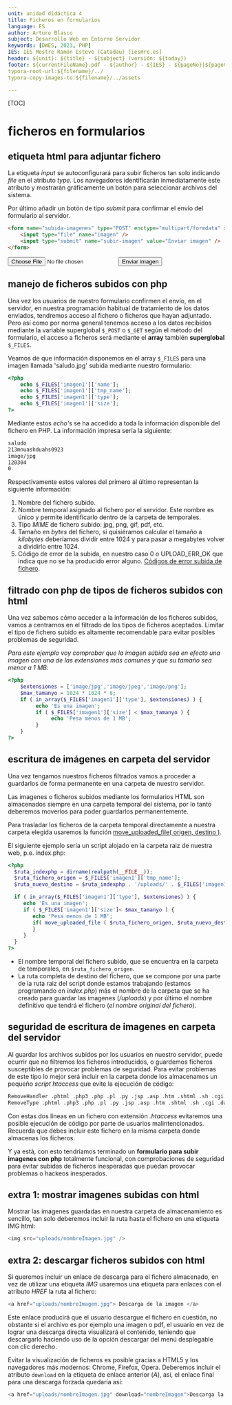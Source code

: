 ```yaml
---
unit: unidad didáctica 4
title: Ficheros en formularios
language: ES
author: Arturo Blasco
subject: Desarrollo Web en Entorno Servidor
keywords: [DWES, 2023, PHP]
IES: IES Mestre Ramón Esteve (Catadau) [iesmre.es]
header: ${unit}: ${title} - ${subject} (versión: ${today})
footer: ${currentFileName}.pdf - ${author} - ${IES} - ${pageNo}|${pageCount}
typora-root-url:${filename}/../
typora-copy-images-to:${filename}/../assets

---
```


[TOC]



# ficheros en formularios

## etiqueta html para adjuntar fichero

La etiqueta *input* se autoconfigurará para subir ficheros tan solo indicando *file* en el atributo *type.* Los navegadores identificarán inmediatamente este atributo y mostrarán gráficamente un botón para seleccionar archivos del sistema.

Por último añadir un botón de tipo *submit* para confirmar el envío del formulario al servidor.

```html
<form name="subida-imagenes" type="POST" enctype="multipart/formdata" >
	<input type="file" name="imagen" />
    <input type="submit" name="subir-imagen" value="Enviar imagen" />
</form>
```

<form name="subida-imagenes" type="POST" enctype="multipart/formdata" >
	<input type="file" name="imagen" />
    <input type="submit" name="subir-imagen" value="Enviar imagen" />
</form>

## manejo de ficheros subidos con php

Una vez los usuarios de nuestro formulario confirmen el envío, en el servidor, en nuestra programación habitual de tratamiento de los datos enviados, tendremos acceso al fichero o ficheros que hayan adjuntado. Pero así como por norma general tenemos acceso a los datos recibidos mediante la variable superglobal `$_POST` o `$_GET` según el método del formulario, el acceso a ficheros será mediante el **array** también **superglobal** `$_FILES`.

Veamos de que información disponemos en el array `$_FILES` para una imagen llamada 'saludo.jpg' subida mediante nuestro formulario:

```php
<?php
	echo $_FILES['imagen1']['name'];
    echo $_FILES['imagen1']['tmp_name'];
    echo $_FILES['imagen1']['type'];
    echo $_FILES['imagen1']['size'];
?>
```

Mediante estos *echo's* se ha accedido a toda la información disponible del fichero en PHP. La información impresa sería la siguiente:

```sh
saludo
213mnuashduahs0923
image/jpg
120304
0
```

Respectivamente estos valores del primero al último representan la siguiente información:

1. Nombre del fichero subido.
2. Nombre temporal asignado al fichero por el servidor. Este nombre es único y permite identificarlo dentro de la carpeta de temporales.
3. Tipo *MIME* de fichero subido: jpg, png, gif, pdf, etc.
4. Tamaño en *bytes* del fichero, si quisiéramos calcular el tamaño a *kilobytes* deberíamos dividir entre 1024 y para pasar a megabytes volver a dividirlo entre 1024.
5. Código de error de la subida, en nuestro caso 0 o UPLOAD_ERR_OK que indica que no se ha producido error alguno. [Códigos de error subida de fichero](https://www.php.net/manual/es/features.file-upload.errors.php).

## filtrado con php de tipos de ficheros subidos con html

Una vez sabemos cómo acceder a la información de los ficheros subidos, vamos a centrarnos en el filtrado de los tipos de ficheros aceptados. Limitar el tipo de fichero subido es altamente recomendable para evitar posibles problemas de seguridad.

*Para este ejemplo voy comprobar que la imagen súbida sea en efecto una imagen con una de las extensiones más comunes y que su tamaño sea menor a 1 MB*:

```php
<?php
	$extensiones = ['image/jpg','image/jpeg','image/png'];
    $max_tamanyo = 1024 * 1024 * 8;
    if ( in_array($_FILES['imagen1']['type'], $extensiones) ) {
         echo 'Es una imagen';
         if ( $_FILES['imagen1']['size'] < $max_tamanyo ) {
              echo 'Pesa menos de 1 MB';
         }
    }
?>
```

## escritura de imágenes en carpeta del servidor

Una vez tengamos nuestros ficheros filtrados vamos a proceder a guardarlos de forma permanente en una carpeta de nuestro servidor.

Las imagenes o ficheros subidos mediante los formularios HTML son almacenados siempre en una carpeta temporal del sistema, por lo tanto deberemos moverlos para poder guardarlos permanentemente.

Para trasladar los ficheros de la carpeta temporal directamente a nuestra carpeta elegida usaremos la  función [move_uploaded_file( origen, destino )](https://www.php.net/manual/es/function.move-uploaded-file.php).

El siguiente ejemplo sería un script alojado en la carpeta raiz de nuestra web, p.e. index.php:

```php
<?php
  $ruta_indexphp = dirname(realpath(__FILE__));
  $ruta_fichero_origen = $_FILES['imagen1']['tmp_name'];
  $ruta_nuevo_destino = $ruta_indexphp . '/uploads/' . $_FILES['imagen1']['name'];

  if ( in_array($_FILES['imagen1']['type'], $extensiones) ) {   
     echo 'Es una imagen';     
     if ( $_FILES['imagen1']['size']< $max_tamanyo ) {          
        echo 'Pesa menos de 1 MB';          
        if( move_uploaded_file ( $ruta_fichero_origen, $ruta_nuevo_destino ) ) {                      echo 'Fichero guardado con éxito';          
        }     
     }
  }
?>
```

- El nombre temporal del fichero subido, que se encuentra en la carpeta de temporales, en `$ruta_fichero_origen`.
- La ruta completa de destino del fichero, que se compone por una parte de la ruta raiz del script donde estamos trabajando (estamos programando en *index.php*) más el nombre de la carpeta que se ha creado para guardar las imagenes (*/uploads*) y por último el nombre definitivo que tendrá el fichero (*el nombre original del fichero*).

## seguridad de escritura de imagenes en carpeta del servidor

Al guardar los archivos subidos por los usuarios en nuestro servidor, puede ocurrir que no filtremos los ficheros introducidos, o guardemos ficheros susceptibles de provocar problemas de seguridad. Para evitar problemas de este tipo lo mejor será incluir en la carpeta donde los almacenamos un pequeño *script htaccess* que evite la ejecución de código:

```sh
RemoveHandler .phtml .php3 .php .pl .py .jsp .asp .htm .shtml .sh .cgi .dat
RemoveType .phtml .php3 .php .pl .py .jsp .asp .htm .shtml .sh .cgi .dat
```

Con estas dos líneas en un fichero con extensión *.htaccess* evitaremos una posible ejecución de código por parte de usuarios malintencionados. Recuerda que debes incluir este fichero en la misma carpeta donde almacenas los ficheros.

Y ya está, con esto tendríamos terminado un **formulario para subir imagenes con php** totalmente funcional, con comprobaciones de seguridad para evitar subidas de ficheros inesperadas que puedan provocar problemas o hackeos inesperados.

## extra 1: mostrar imagenes subidas con html

Mostrar las imagenes guardadas en nuestra carpeta de almacenamiento es sencillo, tan solo deberemos incluir la ruta hasta el fichero en una etiqueta IMG html:

```php
<img src="uploads/nombreImagen.jpg" />
```

## extra 2: descargar ficheros subidos con html

Si queremos incluir un enlace de descarga para el fichero almacenado,  en vez de utilizar una etiqueta *IMG* usaremos una etiqueta para enlaces con el atributo *HREF* la ruta al fichero:

````php
<a href="uploads/nombreImagen.jpg"> Descarga de la imagen </a>
````

Este enlace producirá que el usuario descargue el fichero en cuestión, no obstante si el archivo es por ejemplo una imagen o pdf, el usuario en vez de lograr una descarga directa visualizará el contenido, teniendo que descargarlo haciendo uso de la opción descargar del menú desplegable con clic derecho.

Evitar la visualización de ficheros es posible gracias a HTML5 y los navegadores más modernos: Chrome, Firefox, Opera. Deberemos incluir el atributo `download` en la etiqueta de enlace anterior (*A*), así, el enlace final para una descarga forzada quedaría así:

```php
<a href="uploads/nombreImagen.jpg" download="nombreImagen">Descarga la imagen</a>
```

